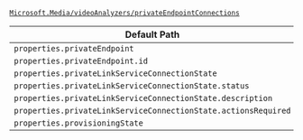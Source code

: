 [`Microsoft.Media/videoAnalyzers/privateEndpointConnections`](https://docs.microsoft.com/en-us/azure/templates/microsoft.media/videoanalyzers/privateendpointconnections)

| Default Path | Alias |
|---|---|
| `properties.privateEndpoint` | `Microsoft.Media/videoAnalyzers/privateEndpointConnections/privateEndpoint` |
| `properties.privateEndpoint.id` | `Microsoft.Media/videoAnalyzers/privateEndpointConnections/privateEndpoint.id` |
| `properties.privateLinkServiceConnectionState` | `Microsoft.Media/videoAnalyzers/privateEndpointConnections/privateLinkServiceConnectionState` |
| `properties.privateLinkServiceConnectionState.status` | `Microsoft.Media/videoAnalyzers/privateEndpointConnections/privateLinkServiceConnectionState.status` |
| `properties.privateLinkServiceConnectionState.description` | `Microsoft.Media/videoAnalyzers/privateEndpointConnections/privateLinkServiceConnectionState.description` |
| `properties.privateLinkServiceConnectionState.actionsRequired` | `Microsoft.Media/videoAnalyzers/privateEndpointConnections/privateLinkServiceConnectionState.actionsRequired` |
| `properties.provisioningState` | `Microsoft.Media/videoAnalyzers/privateEndpointConnections/provisioningState` |

